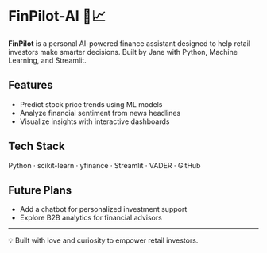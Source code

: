 # FinPilot-AI 🧠📈

**FinPilot** is a personal AI-powered finance assistant designed to help retail investors make smarter decisions. Built by Jane with Python, Machine Learning, and Streamlit.

## Features
- Predict stock price trends using ML models
- Analyze financial sentiment from news headlines
- Visualize insights with interactive dashboards

## Tech Stack
Python · scikit-learn · yfinance · Streamlit · VADER · GitHub

## Future Plans
- Add a chatbot for personalized investment support
- Explore B2B analytics for financial advisors

---
💡 Built with love and curiosity to empower retail investors.
